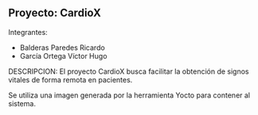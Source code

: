 ## Proyecto: CardioX

Integrantes:
   - Balderas Paredes Ricardo
   - García Ortega Víctor Hugo

DESCRIPCION:
   El proyecto CardioX busca facilitar la obtención de signos vitales de forma remota en pacientes.

   Se utiliza una imagen generada por la herramienta Yocto para contener al sistema.
